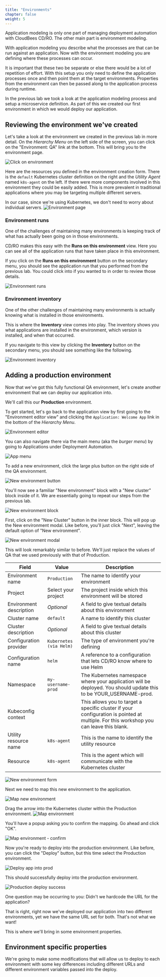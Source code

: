 ```yaml
---
title: "Environments"
chapter: false
weight: 5
--- 
```


Application modeling is only one part of managing deployment automation with CloudBees CD/RO. The other main part is environment modeling. 

With application modeling you describe what the processes are that can be run against an application. Now with the environment modeling you are defining where these processes can occur.

It is important that these two be separate or else there would be a lot of repetition of effort. With this setup you only need to define the application processes once and then point them at the target environments. Properties from the environment can then be passed along to the application process during runtime.

In the previous lab we took a look at the application modeling process and setup a microservice definition. As part of this we created our first environment in which we would deploy our application.

## Reviewing the environment we've created

Let's take a look at the environment we created in the previous lab in more detail. On the *Hierarchy Menu* on the left side of the screen, you can click on the "Environment: QA" link at the bottom. This will bring you to the environment page. 

![Click on environment](click-environment.png)

Here are the resources you defined in the environment creation form. There is the `default` Kubernetes cluster definition on the right and the *Utility Agent* named `k8s-agent` on the left. If there were more components involved in this environment they could be easily added. This is more prevalent in traditional applications where you may be targeting multiple different servers.

In our case, since we're using Kubernetes, we don't need to worry about individual servers.
![Environment page](env-1.png)

### Environment runs

One of the challenges of maintaining many environments is keeping track of what has actually been going on in those environments.

CD/RO makes this easy with the **Runs on this environment** view. Here you can see all of the application runs that have taken place in this environment.

If you click on the **Runs on this environment** button on the secondary menu, you should see the application run that you performed from the previous lab. You could click into if you wanted to in order to review those details.

![Environment runs](env-2.png)


### Environment inventory

One of the other challenges of maintaining many environments is actually knowing what is installed in those environments.

This is where the **Inventory** view comes into play. The inventory shows you what applications are installed in the environment, which version is installed, and when that occurred.

If you navigate to this view by clicking the **Inventory** button on the secondary menu, you should see something like the following.

![Environment inventory](env-3.png)


## Adding a production environment

Now that we've got this fully functional QA environment, let's create another environment that we can deploy our application into.

We'll call this our **Production** environment.

To get started, let's go back to the application view by first going to the "Environment editor view" and clicking the `Application: Welcome App` link in the bottom of the *Hierarchy Menu*.

![Environment editor](env-4.png)

You can also navigate there via the main menu (aka the *burger menu*) by going to Applications under Deployment Automation.

![App menu](app-burger-menu.png)

To add a new environment, click the large plus button on the right side of the QA environment.

![New environment button](prod-1.png)

You'll now see a familiar "New environment" block with a "New cluster" block inside of it. We are essentially going to repeat our steps from the previous lab.

![New environment block](prod-2.png)

First, click on the "New Cluster" button in the inner block. This will pop up the New environment modal. Like before, you'll just click "Next", leaving the default option of "New environment".

![New environment modal](prod-3.png)

This will look remarkably similar to before. We'll just replace the values of QA that we used previously with that of Production.

| Field | Value | Description | 
| --- | --- | --- |
| Environment name | `Production` | The name to identify your environment |
| Project | Select your project | The project inside which this environment will be stored |
| Environment description | *Optional* | A field to give textual details about this environment |
| Cluster name | `default` | A name to identify this cluster |
| Cluster description | *Optional* | A field to give textual details about this cluster |
| Configuration provider | `Kubernetes (via Helm)` | The type of environment you're defining |
| Configuration name | `helm` | A reference to a configuration that lets CD/RO know where to use Helm |
| Namespace | `my-username-prod` | The Kubernetes namespace where your application will be deployed. You should update this to be YOUR_USERNAME-prod. |
| Kubeconfig context |  | This allows you to target a specific cluster if your configuration is pointed at multiple. For this workshop you can leave this blank. |
| Utility resource name | `k8s-agent` | This is the name to identify the utility resource |
| Resource | `k8s-agent` | This is the agent which will communicate with the Kubernetes cluster  |

![New environment form](prod-4.png)

Next we need to map this new environment to the application. 


![Map new environment](prod-5.png)

Drag the arrow into the Kubernetes cluster within the Production environment.
![Map environment](prod-6.png)

You'll have a popup asking you to confirm the mapping. Go ahead and click "OK".

![Map environment - confirm](prod-7.png)

Now you're ready to deploy into the production environment. Like before, you can click the "Deploy" button, but this time select the Production environment.

![Deploy app into prod](prod-8.png)

This should successfully deploy into the production environment.

![Production deploy success](prod-9.png)


One question may be occurring to you: Didn't we hardcode the URL for the application?

That is right, right now we've deployed our application into two different environments, yet we have the same URL set for both. That's not what we want!

This is where we'll bring in some environment properties.

## Environment specific properties

We're going to make some modifications that will allow us to deploy to each environment with some key differences including different URLs and different environment variables passed into the deploy.

